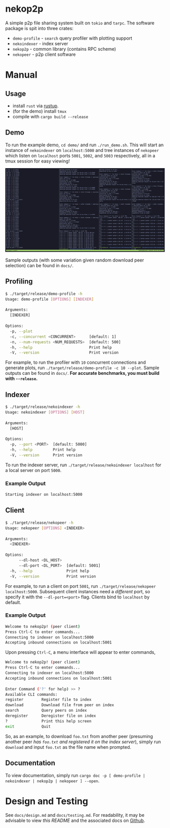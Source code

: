 # nekop2p
A simple p2p file sharing system built on `tokio` and `tarpc`. The software
package is spit into three crates:
- `demo-profile` - `search` query profiler with plotting support
- `nekoindexer` - index server
- `nekop2p` - common library (contains RPC scheme)
- `nekopeer` - p2p client software

# Manual
## Usage
- install `rust` via [rustup](https://rustup.rs).
- (for the demo) install `tmux`
- compile with `cargo build --release`

## Demo
To run the example demo, `cd demo/` and run `./run_demo.sh`. This will start an
instance of `nekoindexer` on `localhost:5000` and tree instances of `nekopeer`
which listen on `localhost` ports `5001`, `5002`, and `5003` respectively, all
in a tmux session for easy viewing!

![](docs/demo.png)

Sample outputs (with some variation given random download peer selection) can be
found in `docs/`.

## Profiling
```sh
$ ./target/release/demo-profile -h
Usage: demo-profile [OPTIONS] [INDEXER]

Arguments:
  [INDEXER]

Options:
  -p, --plot
  -c, --concurrent <CONCURRENT>      [default: 1]
  -n, --num-requests <NUM_REQUESTS>  [default: 500]
  -h, --help                         Print help
  -V, --version                      Print version
```

For example, to run the profiler with `10` concurrent connections and generate
plots, run `./target/release/demo-profile -c 10 --plot`. Sample outputs can be
found in `docs/`. **For accurate benchmarks, you must build with `--release`.**

## Indexer
```sh
$ ./target/release/nekoindexer -h
Usage: nekoindexer [OPTIONS] [HOST]

Arguments:
  [HOST]

Options:
  -p, --port <PORT>  [default: 5000]
  -h, --help         Print help
  -V, --version      Print version
```

To run the indexer server, run `./target/release/nekoindexer localhost` for a
local server on port `5000`.

### Example Output
```sh
Starting indexer on localhost:5000
```

## Client
```sh
$ ./target/release/nekopeer -h
Usage: nekopeer [OPTIONS] <INDEXER>

Arguments:
  <INDEXER>

Options:
      --dl-host <DL_HOST>
      --dl-port <DL_PORT>  [default: 5001]
  -h, --help               Print help
  -V, --version            Print version
```

For example, to run a client on port `5001`, run `./target/release/nekopeer
localhost:5000`. Subsequent client instances need a *different* port, so specify
it with the `--dl-port=<port>` flag. Clients bind to `localhost` by default.

### Example Output
```sh
Welcome to nekop2p! (peer client)
Press Ctrl-C to enter commands...
Connecting to indexer on localhost:5000
Accepting inbound connections on localhost:5001
```

Upon pressing `Ctrl-C`, a menu interface will appear to enter commands,

```sh
Welcome to nekop2p! (peer client)
Press Ctrl-C to enter commands...
Connecting to indexer on localhost:5000
Accepting inbound connections on localhost:5001

Enter Command ('?' for help) >> ?
Available CLI commands:
register        Register file to index
download        Download file from peer on index
search          Query peers on index
deregister      Deregister file on index
?               Print this help screen
exit            Quit
```

So, as an example, to download `foo.txt` from another peer (presuming another
peer *has `foo.txt` and registered it on the index server*), simply run
`download` and input `foo.txt` as the file name when prompted.

## Documentation
To view documentation, simply run `cargo doc -p [ demo-profile | nekoindexer | nekop2p | nekopeer ] --open`.

# Design and Testing
See `docs/design.md` and `docs/testing.md`. For readability, it may be advisable
to view *this README* and the associated docs on
[Github](https://github.com/lowpolyneko/nekop2p).

<!-- vim: tw=80:
-->
